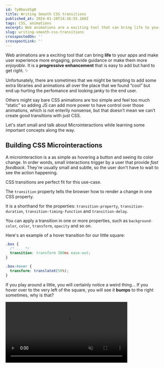 ```yaml
---
id: 7y0bovd1g0
title: Writing Smooth CSS transitions
published_at: 2024-01-28T14:16:55.160Z
tags: CSS, animations
excerpt: Web animations are a exciting tool that can bring life to your apps and make user experience more engaging, provide guidance or make them more enjoyable...
slug: writing-smooth-css-transitions
crosspostedOn: ''
crosspostLink: ''
---
```


Web animations are a exciting tool that can bring **life** to your apps and make user experience more engaging, provide guidance or make them more _enjoyable_.
It is a **progressive enhancement** that is easy to add but hard to get right. ✨

Unfortunately, there are sometimes that we might be tempting to add some extra libraries and animations all over the place that we found “cool” but end up hurting the perfomance and looking janky to the end user.

Others might say bare CSS animations are too simple and feel too much “static” so adding JS can add more power to have control over those animations, which is not enterily nonsense, but that doesn’t mean we can’t create good transitions with just CSS.

Let's start small and talk about Microinteractions while learning some important concepts along the way.

## Building CSS Microinteractions

A microinteraction is a as simple as hovering a button and seeing its color change. In order words, small interactions trigger by a user that provide _fast feedback_. They're usually small and subtle, so the user don't have to wait to see the action happening.

CSS transitions are perfect fit for this use-case. 

The `transition` property tells the browser how to render a change in one CSS property. 

It is a shorthand for the properties: `transition-property`, `transition-duration`, `transition-timing-function` and `transition-delay`.

You can apply a transition in one or more properties, such as `background-color`, `color`, `transform`, `opacity` and so on.

Here's an example of a hover transition for our little square:

```css
.box {
  /* ... */
  transition: transform 300ms ease-out;
}

.box:hover {
  transform: translateX(50%);
}
```

<AnimatedBox style="--outline-color: red" transition="transform 300ms ease-out" transform="translateX(50%)" />

If you play around a little, you will certainly notice a weird thing... If you hover over to the very left of the square, you will see it **bumps** to the right sometimes, why is that?

<video src="@/assets/clips/flicker.mp4" height="200" autoplay loop muted />

This is related to the target area of the box and the fact the we're applying the transition uppon hovering the box itself, so when the box starts to move our **mouse/pointer** are still in the bounds of the target area of the box and the transition gets triggered again and again.

One possible workaround is adding a short delay:

```css
.box {
  transition: transform 300ms ease-out;
  transition-delay: 100ms
}
```

<AnimatedBox 
  style="--outline-color: red"
  transition="transform 300ms ease-out" 
  transform="translateX(50%)" 
  :delay=100 
/>

Trivial, but what if we want to keep the fast feedback? 
We can wrap our box and set the hover on the parent instead:

```css
.box {
  /* ... */
  transition: transform 300ms ease-in-out;
}

.container:hover .box {
  transform: translateX(50%);
}
```

<AnimatedBox 
  style="--outline-color: green; --parent-transform: translateX(50%)" class="animated" 
  transition="transform 300ms ease-out" 
/>


We've done our first tiny interaction. Let's do more! 👀

### transform-origin and combining transitions

Similiar to transition, we can add more transform functions to the same element. Some of them are:

`scale(x, x)` allows us to **grow** or **shrink** a whole element in the 2d space.

`rotate()` specify a **rotation** by an angle in one axis of the element.

```css
.book {
  transition: transform 800ms ease;
}

.book:hover {
  transform: rotate(-10deg) scale(1.2);
}
```

Try to hover our little book below:

<AnimatedBook />

It doesn't feel quite right, the book cover seems to be rotating from the center rather the ground, let's fix that!

```css {3}
.book {
  transition: transform 300ms ease;
  transform-origin: 10% 100%;
}
```

<AnimatedBook style="--transition: transform 300ms ease; --origin: 10% 100%;" />

By applying the transform-origin we change the **anchor** of the transition to be at 10% (left) and 100% (bottom). 

We’ve also reduced the duration of the transition to 300ms for a more quick interaction to the user experience. Much better!

Read more about the [Doherty Law](https://lawsofux.com/doherty-threshold/) <400ms law.

### :hover, :active and backface-visibility

`translate(x, y)` is used to shift an element either horizontally or vertically based on its size.

The following example starts with a given position by having `scale` and `translate` functions at the start:

```css
.box {
  transform: scale(0.3) translateY(-30px);
}

.box:hover {
  transform: scale(1) translateY(0);
}
```

<AnimatedBox 
  style="--hsl: 250, 50%, 50%;" 
  transition="transform 400ms ease-out" 
  initial-transform="scale(0.3) translateY(-30px)"
  transform="scale(1) translateY(0)"
  origin="center"
/>

Besides `:hover`, transitions can also be triggered by CSS `:active` pseudo-class that gets "activated" when user is pressing down the element.

```css {6-8}
.button {
  /* ... */
  transition: transform 400ms ease-out 100ms;
}

.button:active {
  transform: scale(0.4);
}
```

<AnimatedButton />

There are transitions can be done in a **3d space** as well, like fliping a card:

```css
.card {
  /* */
  backface-visibility: hidden;
  transform: rotateZ(40deg);
  transition: transform 600ms ease-out 100ms;
}

.wrapper:hover .card {
  transform: rotateZ(40deg) rotateY(-360deg);
}
```

<AnimatedBox 
  class="animated"
  style="
  --outline-color: hsl(40deg 50% 50%); 
  --hsl: 100, 100%, 100%; 
  --w: 60px; 
  --h: 90px;
  --backface: hidden;
  --parent-transform: rotateZ(40deg) rotateY(-360deg);
  " 
  transition="transform 400ms ease-out 300ms"
  initial-transform="rotateZ(40deg)"
  origin="center"
/>

We're turning the element 40deg by using `rotateZ` to rotate around the z-axis and `rotateY` to rotate 100% around its y-axis. 

But as you might already noticed, it doesn’t look to be fliping in 3d, and we can’t see the back of the card.

`backface-visibility` is used make reverse side of the element visible when turned.

```css {2,7}
.wrapper {
  perspective: 500px;
}

.card {
  /* */
  backface-visibility: visible;
  transform: rotateZ(40deg);
  transition: transform 600ms ease-out 100ms;
}

.wrapper:hover .card {
  transform: rotateZ(40deg) rotateY(-180deg);
}
```

<AnimatedBox 
  class="animated"
  style="
  --outline-color: hsl(40deg 50% 50%); 
  --hsl: 100, 100%, 100%; 
  --w: 60px; 
  --h: 90px;
  --perspective: 500px;
  --parent-transform: rotateZ(40deg) rotateY(-180deg);
  " 
  transition="transform 400ms ease-out 300ms"
  initial-transform="rotateZ(40deg)"
  origin="center"
/>

By moving backface-visibility back to `visible`, we can now see the back of the card in the transition. We've also added the CSS `perspective` property to the parent element to **enable** the transform to happen in 3d.

You can think of the perspective value as a measure of how close the user is to the screen. If the user is right next to the screen, small changes in position will appear huge. When we apply a perspective to a container, each child that has transformations will happen in the 3D space.

## Timing functions

In CSS animations and transitions we can change how things **move** in time.

`ease-out` is one good option to introduce “enter” animations as it seems to be more subtle to human eye notice. 

`ease-in` in the other hand, are commonly referred to introduce animations, but its effect is more related to how things disappear from the screen to the human eye.

`ease vs ease-in-out`: ease is very similar to ease-in-out, but it isn’t symmetrical. so it feels to be enter slowing and end faster compared to ease-in-out.

Some of these values we just used in the prior examples, but you don’t need to stop here. In fact, most of the time, you would face yourself trying to define your custom easing to have a bouncy effect or something more elastic.

It can be quite challenging to come up with your own easings, but thankfully, browsers today have built-in neat features to tweak easing in devtools:

<img-lazy src="https://firebasestorage.googleapis.com/v0/b/portfolio-d3c7c.appspot.com/o/easings-devtools.png?alt=media&token=76f67a7b-e9a2-404d-9800-312461ad435e" width="480" height="480" />
 
You can EDIT in devtools just by tweaking in the UI, what a super handy feature to have!

And if you're still not happy with the result, you can check some pre-defined easings [here](https://easings.net/)

## Keyframe Animations

Transitions are useful, but what if we had to repeat an transition or animate multiple properties in different timings?

`@keyframes` at-rules are used to applied CSS animations! They can be declare in both `from` and `to` blocks or percentages `%`. 

Similar to transitions, the animation property can accept a duration, delay and timing function. You can think of keyframes as a really short timeline or line that goes from point A to point B (so unidirectional) that can be alternate, repeating and triggered with different timings.

We will continue our journey designing micro-interactions, this time taking advantage of keyframe animations!

```css {2,3}
.block {
  animation: dropIn 5s ease-out infinite forwards;
  animation-delay: calc(var(--order) * 500ms);
}

@keyframes dropIn {
  20% {
    opacity: 0;
    transform: translateY(-20%);
  }

  50% {
    opacity: 0.5;
    transform: translateY(-10%);
  }

  100% {
    opacity: 1;
    transform: translateY(0);
  }
}
```

<AnimatedBlocks />

As with transitions, we can define a duration, delay and timing function in the `animation` declaration. Plus, we can add the `fill-mode` to say what happens when the duration (e.g 5sec) ends. Un this case it keeps iterating through the keyframe.

In the example above, you will notice we've added a CSS variable `--order` to handle the delay of each block. This is useful so the elments don't show at the same time in the animation but rather at sequencial, a _staggered animation_.

## SVG micro-interactions

We can't talk about micro-interactions without SVG animations, probably the most fun to build!

<AnimatedSVG />

```css
svg #handle {
  /* Exit transition */
  transition: transform 300ms 100ms ease-in-out;
  transform: translateY(-14px);
}

svg :is(#left, #right, #mid) {
  transition: opacity 300ms ease-in-out;
  transition-delay: calc(var(--delay, 1) * 1ms);
  opacity: 0;
}

svg:hover {
  #left,
  #right,
  #mid {
    opacity: 1;
  }
  #handle {
    /* Enter transition */
    transition: transform 500ms 100ms cubic-bezier(0.68, -0.6, 0.32, 1.6);
    transform: translateY(0);
  }
}
```

The key to animate SVGs is to animate **different parts** the icon, one at a time. SVG graphics are often built from shapes like `<circle>`, `<rect>`, `<line>` or just a bunch of `<path>`'s 😅

Like in the example, we can declare a transition (or animation) for each individual part.

Starting with the `#handle`, we hide it with `translateY` and declare an **enter** transition and **exit** transition to move it back to normal. 

All three `#left`, `#right`, and `#mid` sound sticks are changing their `opacity` from 0 to 1 when hovering with a delay.

<AnimatedSVGs />

## Wrapping up

It's about little details. These same details can make the experience of your app a lot more _playful_. CSS transitions and animations are way powerful than they might seem.

That's all for today, but you don't have to stop here! I hope you've found this post inspiring to build more _whimsical_ experiences.

Let your criativity shine! 💫
